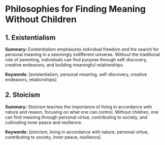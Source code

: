 # Philosophies for Finding Meaning Without Children

## 1. **Existentialism**

**Summary:** Existentialism emphasizes individual freedom and the search for personal meaning in a seemingly indifferent universe. Without the traditional role of parenting, individuals can find purpose through self-discovery, creative endeavors, and building meaningful relationships.

**Keywords:** [existentialism, personal meaning, self-discovery, creative endeavors, relationships]

## 2. **Stoicism**

**Summary:** Stoicism teaches the importance of living in accordance with nature and reason, focusing on what one can control. Without children, one can find meaning through personal virtue, contributing to society, and cultivating inner peace and resilience.

**Keywords:** [stoicism, living in accordance with nature, personal virtue, contributing to society, inner peace, resilience]

